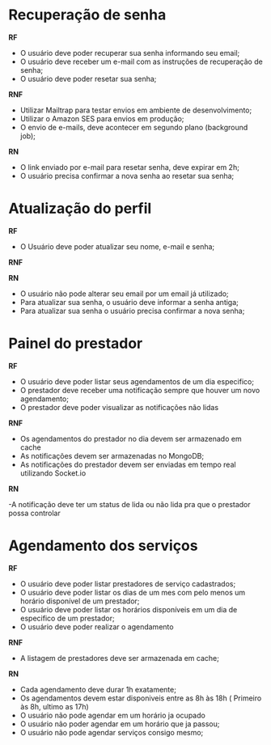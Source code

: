 # Recuperação de senha

**RF**

- O usuário deve poder recuperar sua senha informando seu email;
- O usuário deve receber um e-mail com as instruções de recuperação de senha;
- O usuário deve poder resetar sua senha;

**RNF**

- Utilizar Mailtrap para testar envios em ambiente de desenvolvimento;
- Utilizar o Amazon SES para envios em produção;
- O envio de e-mails, deve acontecer em segundo plano (background job);


**RN**

- O link enviado por e-mail para resetar senha, deve expirar em 2h;
- O usuário precisa confirmar a nova senha ao resetar sua senha;

# Atualização do perfil

**RF**

- O Usuário deve poder atualizar seu nome, e-mail e senha;

**RNF**


**RN**

- O usuário não pode alterar seu email por um email já utilizado;
- Para atualizar sua senha, o usuário deve informar a senha antiga;
- Para atualizar sua senha o usuário precisa confirmar a nova senha;

# Painel do prestador

**RF**

- O usuário deve poder listar seus agendamentos de um dia especifico;
- O prestador deve receber uma notificação sempre que houver um novo agendamento;
- O prestador deve poder visualizar as notificações não lidas

**RNF**

- Os agendamentos do prestador no dia devem ser armazenado em cache
- As notificações devem ser armazenadas no MongoDB;
- As notificações do prestador devem ser enviadas em tempo real utilizando Socket.io

**RN**

-A notificação deve ter um status de lida ou não lida pra que o prestador possa controlar

# Agendamento dos serviços

**RF**

- O usuário deve poder listar prestadores de serviço cadastrados;
- O usuário deve poder listar os dias de um mes com pelo menos um horário disponível de um prestador;
- O usuário deve poder listar os horários disponíveis em um dia de especifico de um prestador;
- O usuário deve poder realizar o agendamento

**RNF**

- A listagem de prestadores deve ser armazenada em cache;

**RN**

- Cada agendamento deve durar 1h exatamente;
- Os agendamentos devem estar disponiveis entre as 8h às 18h ( Primeiro às 8h, ultimo as 17h)
- O usuário não pode agendar em um horário ja ocupado
- O usuário não poder agendar em um horário que ja passou;
- O usuário não pode agendar serviços consigo mesmo;

